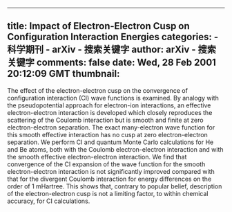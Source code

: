 
---
title: Impact of Electron-Electron Cusp on Configuration Interaction Energies
categories: 
    - 科学期刊
    - arXiv - 搜索关键字
author: arXiv - 搜索关键字
comments: false
date: Wed, 28 Feb 2001 20:12:09 GMT
thumbnail: 
---

<div>   
The effect of the electron-electron cusp on the convergence of configuration
interaction (CI) wave functions is examined. By analogy with the
pseudopotential approach for electron-ion interactions, an effective
electron-electron interaction is developed which closely reproduces the
scattering of the Coulomb interaction but is smooth and finite at zero
electron-electron separation. The exact many-electron wave function for this
smooth effective interaction has no cusp at zero electron-electron separation.
We perform CI and quantum Monte Carlo calculations for He and Be atoms, both
with the Coulomb electron-electron interaction and with the smooth effective
electron-electron interaction. We find that convergence of the CI expansion of
the wave function for the smooth electron-electron interaction is not
significantly improved compared with that for the divergent Coulomb interaction
for energy differences on the order of 1 mHartree. This shows that, contrary to
popular belief, description of the electron-electron cusp is not a limiting
factor, to within chemical accuracy, for CI calculations.
  
</div>
            